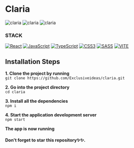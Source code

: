 # Claria
![claria](https://firebasestorage.googleapis.com/v0/b/exclusiveideas-c9470.appspot.com/o/gitHub_pictures%2Fclaria%2Fclaria_home.png?alt=media&token=afdb130c-6a55-44b9-8bf8-753efe844d2e)
![claria](https://firebasestorage.googleapis.com/v0/b/exclusiveideas-c9470.appspot.com/o/gitHub_pictures%2Fclaria%2Fclaria_contact.png?alt=media&token=ffd76eb1-6f43-4061-afdd-192b2458a2f3)
![claria](https://firebasestorage.googleapis.com/v0/b/exclusiveideas-c9470.appspot.com/o/gitHub_pictures%2Fclaria%2Fclaria_catalog.png?alt=media&token=8e171c4f-3ae7-41f1-985d-31d5738bf570)

### STACK
[![React](https://img.shields.io/badge/React-20232A?style=for-the-badge&logo=react&logoColor=61DAFB)](https://github.com/Exclusiveideas)
[![JavaScript](https://img.shields.io/badge/JavaScript-323330?style=for-the-badge&logo=javascript&logoColor=F7DF1E)](https://github.com/Exclusiveideas)
[![TypeScript](https://img.shields.io/badge/TypeScript-007ACC?style=for-the-badge&logo=typescript&logoColor=white)](https://github.com/Exclusiveideas)
[![CSS3](https://img.shields.io/badge/CSS3-1572B6?style=for-the-badge&logo=css3&logoColor=white)](https://github.com/Exclusiveideas)
[![SASS](https://img.shields.io/badge/Sass-CC6699?style=for-the-badge&logo=sass&logoColor=white)](https://github.com/Exclusiveideas)
[![VITE](https://img.shields.io/badge/Vite-B73BFE?style=for-the-badge&logo=vite&logoColor=FFD62E)](https://github.com/Exclusiveideas)

<!-- ## Live Version
[Link](https://) to view the live version of cryptoverse. -->

## Installation Steps 
**1. Clone the project by running** <br />
   ``` git clone https://github.com/Exclusiveideas/claria.git ```
<br />

**2. Go into the project directory**  <br />
   ``` cd claria ``` 
   <br />
   
**3. Install all the dependencies** <br />
    ``` npm i ``` 
    <br />
    
**4. Start the application development server**<br />
    ``` npm start ```
<br /> 


**The app is now running**
<br />

#### Don't forget to star this repository✨✨.
